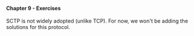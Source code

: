 #### Chapter 9 - Exercises

SCTP is not widely adopted (unlike TCP). For now, we won't be adding the solutions for this protocol.
